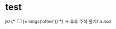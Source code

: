# test
jkl
{* <span class="fr"><input class="m-right5 cursor_p" type="checkbox" id=""><label name="">{= langs('other')}</label></span> *} -> 추후 주석 풀기1
a
asd
